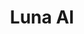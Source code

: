 ---
title: "Luna AI"
description: "Luna : Dawn's AI Solution"
main:
  id: 4
  content: |
    Luna is more than just a single feature, She represents the intelligent, helpful core of Dawn Web. She is being woven into the fabric of our ecosystem, designed to be a consistent, guiding presence across our diverse lineup of corporate and personal projects.
  imgCard: "@/images/lunaai.png"
  imgMain: "@/images/lunaai.png"
  imgAlt: "Luna AI mascot and digital assistant for Dawn Web"
tabs:
  - id: "tabs-with-card-item-1"
    dataTab: "#tabs-with-card-1"
    title: "Overview"
  - id: "tabs-with-card-item-2"
    dataTab: "#tabs-with-card-2"
    title: "Project Details"
  - id: "tabs-with-card-item-3"
    dataTab: "#tabs-with-card-3"
    title: "What’s Next"
longDescription:
  title: "The Face of Dawn Web's Innovation"
  subTitle: |
    At Dawn Web, we see Luna as the unifying thread that will connect our entire suite of applications. She isn't just a tool for one app; she is the friendly, intelligent face of our brand, designed to make every user's interaction with our technology feel more personal, intuitive, and seamless.
  btnTitle: "Explore Dawn Web"
  btnURL: "https://dawnwebs.com"
descriptionList:
  - title: "Corporate Solutions"
    subTitle: "In our business-facing platforms, Luna will act as an intelligent assistant, helping users navigate complex data, automate tasks, and gain insights."
  - title: "Personal Projects"
    subTitle: "For personal and creative applications, Luna will serve as a guide and creative partner, enhancing the user experience and making technology more accessible."
  - title: "Brand Identity"
    subTitle: "Beyond functionality, Luna is the mascot for Dawn Web. She represents our commitment to building helpful, forward-thinking, and friendly software."
specificationsLeft:
  - title: "Luna's Purpose"
    subTitle: "To provide a unified, intelligent, and helpful layer across all Dawn Web projects, acting as both a functional assistant and a brand ambassador."
  - title: "Core Function"
    subTitle: "To assist, guide, and personalize the user experience, making complex software feel simple and intuitive."
  - title: "Guiding Principles"
    subTitle: "Helpful, consistent, and accessible. Luna's presence is designed to add value without being intrusive."
  - title: "Integration Status"
    subTitle: "Initial integration active in key projects, with a phased rollout planned across the entire Dawn Web ecosystem."
specificationsRight:
  - title: "Highlights"
    subTitle: "A single, recognizable AI presence. Deep integration with project-specific data. A consistent voice for the Dawn Web brand."
  - title: "User Experience"
    subTitle: "Luna aims to create a cohesive experience, ensuring that whether you're using a corporate tool or a personal app, you feel supported by the same friendly intelligence."
  - title: "Personality & Voice"
    subTitle: "Supportive, clear, and professional, with a friendly tone that embodies the Dawn Web ethos." 
  - title: "Next Steps"
    subTitle: "Expand Luna's capabilities and complete her integration into all upcoming and existing Dawn Web products."
blueprints:
  first: "@/images/verboapp.png"
  second: "@/images/lunaai.png"

---
